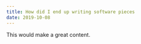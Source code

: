 ```yaml
---
title: How did I end up writing software pieces
date: 2019-10-08
---
```


This would make a great content.


